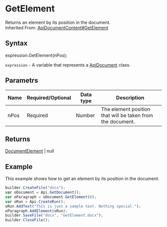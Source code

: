 # GetElement

Returns an element by its position in the document.<br>Inherited From: [ApiDocumentContent#GetElement](../../ApiDocumentContent/Methods/GetElement.md)

## Syntax

expression.GetElement(nPos);

`expression` - A variable that represents a [ApiDocument](../ApiDocument.md) class.

## Parametrs

| **Name** | **Required/Optional** | **Data type** | **Description** |
| ------------- | ------------- | ------------- | ------------- |
| nPos | Required | Number | The element position that will be taken from the document. |

## Returns

[DocumentElement](../../../Enumerations/DocumentElement.md) &#124; null

## Example

This example shows how to get an element by its position in the document.

```javascript
builder.CreateFile("docx");
var oDocument = Api.GetDocument();
var oParagraph = oDocument.GetElement(0);
var oRun = Api.CreateRun();
oRun.AddText("This is just a sample text. Nothing special.");
oParagraph.AddElement(oRun);
builder.SaveFile("docx", "GetElement.docx");
builder.CloseFile();
```